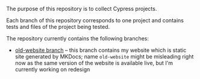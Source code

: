 The purpose of this repository is to collect Cypress projects.

Each branch of this repository corresponds to one project and contains tests and files of the project being tested.

The repository currently contains the following branches:
- [old-website branch](https://github.com/VedVid/cypress-learning/tree/old-website) – this branch contains my website which is static site generated by MKDocs; name `old-website` might be misleading right now as the same version of the website is available live, but I'm currently working on redesign

